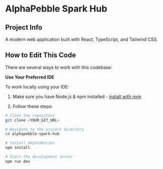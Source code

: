 # AlphaPebble Spark Hub

## Project Info
A modern web application built with React, TypeScript, and Tailwind CSS.

## How to Edit This Code

There are several ways to work with this codebase:

**Use Your Preferred IDE**

To work locally using your IDE:

1. Make sure you have Node.js & npm installed - [install with nvm](https://github.com/nvm-sh/nvm#installing-and-updating)

2. Follow these steps:

```sh
# Clone the repository
git clone <YOUR_GIT_URL>

# Navigate to the project directory
cd alphapebble-spark-hub

# Install dependencies
npm install

# Start the development server
npm run dev
```
